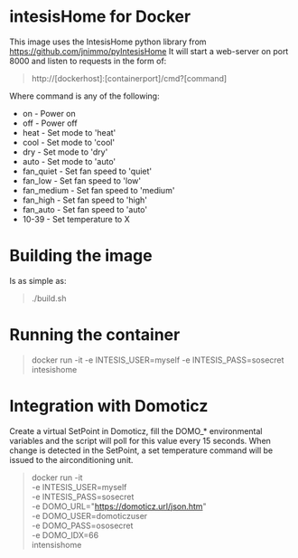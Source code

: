 # intesisHome for Docker

This image uses the IntesisHome python library from https://github.com/jnimmo/pyIntesisHome
It will start a web-server on port 8000 and listen to requests in the form
of:
> http://[dockerhost]:[containerport]/cmd?[command]

Where command is any of the following:

* on - Power on
* off - Power off
* heat - Set mode to 'heat'
* cool - Set mode to 'cool'
* dry - Set mode to 'dry'
* auto - Set mode to 'auto'
* fan_quiet - Set fan speed to 'quiet'
* fan_low - Set fan speed to 'low'
* fan_medium - Set fan speed to 'medium'
* fan_high - Set fan speed to 'high'
* fan_auto - Set fan speed to 'auto'
* 10-39 - Set temperature to X

# Building the image
Is as simple as:
> ./build.sh

# Running the container
> docker run -it -e INTESIS_USER=myself -e INTESIS_PASS=sosecret intesishome

# Integration with Domoticz
Create a virtual SetPoint in Domoticz, fill the DOMO_* environmental variables 
and the script will poll for this value every 15 seconds.
When change is detected in the SetPoint, a set temperature command will be
issued to the airconditioning unit.

> docker run -it \
>   -e INTESIS_USER=myself \
>   -e INTESIS_PASS=sosecret \
>   -e DOMO_URL="https://domoticz.url/json.htm" \
>   -e DOMO_USER=domoticzuser \
>   -e DOMO_PASS=ososecret \
>   -e DOMO_IDX=66 \
>   intensishome